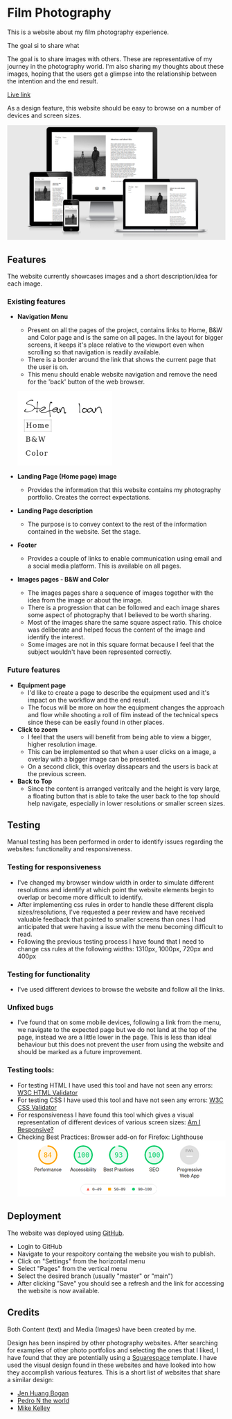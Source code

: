 # Film Photography
This is a website about my film photography experience.

The goal si to share what 

The goal is to share images with others. These are representative of my journey in the photography world. I'm also sharing my thoughts about these images, hoping that the users get a glimpse into the relationship between the intention and the end result. 

[Live link](https://kaospctqc.github.io/film_photography/index.html)

As a design feature, this website should be easy to browse on a number of devices and screen sizes.

![Am I Responsive?](assets/images/readme-images/ami-responsivedesign-is.png)

## Features
The website currently showcases images and a short description/idea for each image.
### Existing features
- __Navigation Menu__
    - Present on all the pages of the project, contains links to Home, B&W and Color page and is the same on all pages. In the layout for bigger screens, it keeps it's place relative to the viewport even when scrolling so that navigation is readily available.
    - There is a border around the link that shows the current page that the user is on.
    - This menu should enable website navigation and remove the need for the 'back' button of the web browser.

    ![Menu](assets/images/readme-images/menu-shot.png)
- __Landing Page (Home page) image__
    - Provides the information that this website contains my photography portfolio. Creates the correct expectations.
- __Landing Page description__   
    - The purpose is to convey context to the rest of the information contained in the website. Set the stage.
- __Footer__
    - Provides a couple of links to enable communication using email and a social media platform. This is available on all pages.
- __Images pages - B&W and Color__
    - The images pages share a sequence of images together with the idea from the image or about the image.
    - There is a progression that can be followed and each image shares some aspect of photography that I believed to be worth sharing.
    - Most of the images share the same square aspect ratio. This choice was deliberate and helped focus the content of the image and identify the interest.
    - Some images are not in this square format because I feel that the subject wouldn't have been represented correctly.
### Future features
- __Equipment page__
    - I'd like to create a page to describe the equipment used and it's impact on the workflow and the end result.
    - The focus will be more on how the equipment changes the approach and flow while shooting a roll of film instead of the technical specs since these can be easily found in other places.
- __Click to zoom__
    - I feel that the users will benefit from being able to view a bigger, higher resolution image. 
    - This can be implemented so that when a user clicks on a image, a overlay with a bigger image can be presented. 
    - On a second click, this overlay dissapears and the users is back at the previous screen.
- __Back to Top__
    - Since the content is arranged veritcally and the height is very large, a floating button that is able to take the user back to the top should help navigate, especially in lower resolutions or smaller screen sizes.
## Testing

Manual testing has been performed in order to identify issues regarding the websites: functionality and responsiveness.

### Testing for responsiveness
- I've changed my browser window width in order to simulate different resolutions and identify at which point the website elements begin to overlap or become more difficult to identify.
- After implementing css rules in order to handle these different displa sizes/resolutions, I've requested a peer review and have received valuable feedback that pointed to smaller screens than ones I had anticipated that were having a issue with the menu becoming difficult to read.
- Following the previous testing process I have found that I need to change css rules at the following widths: 1310px, 1000px, 720px and 400px

### Testing for functionality
- I've used different devices to browse the website and follow all the links.

### Unfixed bugs
- I've found that on some mobile devices, following a link from the menu, we navigate to the expected page but we do not land at the top of the page, instead we are a little lower in the page. This is less than ideal behaviour but this does not prevent the user from using the website and should be marked as a future improvement.

### Testing tools:
- For testing HTML I have used this tool and have not seen any errors: [W3C HTML Validator](https://validator.w3.org/nu/?doc=https%3A%2F%2Fkaospctqc.github.io%2Ffilm_photography%2Findex.html)
- For testing CSS I have used this tool and have not seen any errors: [W3C CSS Validator](https://jigsaw.w3.org/css-validator/validator?uri=https%3A%2F%2Fkaospctqc.github.io%2Ffilm_photography%2Findex.html&profile=css3svg&usermedium=all&warning=1&vextwarning=&lang=en)
- For responsiveness I have found this tool which gives a visual representation of different devices of various screen sizes: [Am I Responsive?](http://ami.responsivedesign.is/?url=https%3A%2F%2Fkaospctqc.github.io%2Ffilm_photography%2Findex.html)
- Checking Best Practices: Browser add-on for Firefox: Lighthouse
![Lighthouse](assets/images/readme-images/lighthouse.png)

## Deployment

The website was deployed using [GitHub](https://github.com/).
- Login to GitHub
- Navigate to your respoitory containg the website you wish to publish.
- Click on "Settings" from the horizontal menu
- Select "Pages" from the vertical menu
- Select the desired branch (usually "master" or "main")
- After clicking "Save" you should see a refresh and the link for accessing the website is now available.

## Credits

Both Content (text) and Media (Images) have been created by me. 

Design has been inspired by other photography websites. After searching for examples of other photo portfolios and selecting the ones that I liked, I have found that they are potentially using a [Squarespace](https://www.squarespace.com) template. I have used the visual design found in these websites and have looked into how they accomplish various features.
This is a short list of websites that share a similar design:
- [Jen Huang Bogan](https://jenhuangphoto.com/)
- [Pedro N the world](https://www.pedrontheworld.com/overview)
- [Mike Kelley](https://www.mpkelley.com/)